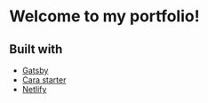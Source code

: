 # Welcome to my portfolio!

## Built with
- [Gatsby](https://www.gatsbyjs.org/)
- [Cara starter](https://portfolio-cara.netlify.com/)
- [Netlify](https://www.netlify.com)

